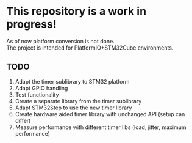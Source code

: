 # This repository is a work in progress!
As of now platform conversion is not done.  
The project is intended for PlatformIO+STM32Cube environments.

## TODO
1. Adapt the timer sublibrary to STM32 platform
2. Adapt GPIO handling
3. Test functionality
4. Create a separate library from the timer sublibrary
5. Adapt STM32Step to use the new timer library
6. Create hardware aided timer library with unchanged API (setup can differ)
7. Measure performance with different timer libs (load, jitter, maximum performance)

